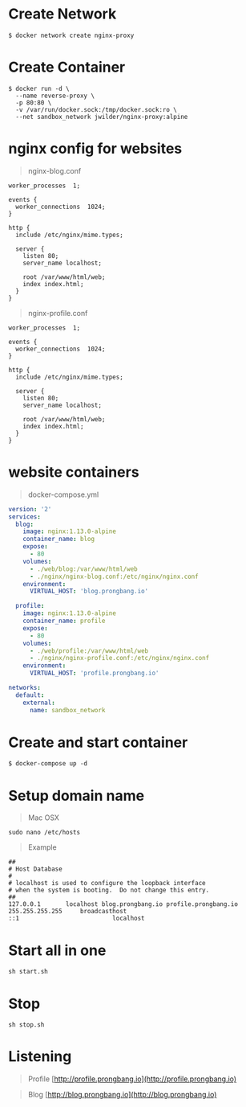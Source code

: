# Create Network

```
$ docker network create nginx-proxy
```

# Create Container
```
$ docker run -d \
  --name reverse-proxy \
  -p 80:80 \
  -v /var/run/docker.sock:/tmp/docker.sock:ro \
  --net sandbox_network jwilder/nginx-proxy:alpine
```

# nginx config for websites
> nginx-blog.conf
```nginx
worker_processes  1;

events {
  worker_connections  1024;
}

http {
  include /etc/nginx/mime.types;

  server {
    listen 80;
    server_name localhost;
    
    root /var/www/html/web;
    index index.html;
  }
}
```
> nginx-profile.conf
```nginx
worker_processes  1;

events {
  worker_connections  1024;
}

http {
  include /etc/nginx/mime.types;

  server {
    listen 80;
    server_name localhost;
    
    root /var/www/html/web;
    index index.html;
  }
}
```

# website containers
> docker-compose.yml
```yml
version: '2'
services:
  blog:
    image: nginx:1.13.0-alpine
    container_name: blog
    expose:
      - 80
    volumes:
      - ./web/blog:/var/www/html/web
      - ./nginx/nginx-blog.conf:/etc/nginx/nginx.conf
    environment:
      VIRTUAL_HOST: 'blog.prongbang.io'

  profile:
    image: nginx:1.13.0-alpine
    container_name: profile
    expose:
      - 80
    volumes:
      - ./web/profile:/var/www/html/web
      - ./nginx/nginx-profile.conf:/etc/nginx/nginx.conf
    environment:
      VIRTUAL_HOST: 'profile.prongbang.io'

networks:
  default:
    external:
      name: sandbox_network
```

# Create and start container
```
$ docker-compose up -d
```

# Setup domain name
> Mac OSX
```
sudo nano /etc/hosts
```

> Example
```
##
# Host Database
#
# localhost is used to configure the loopback interface
# when the system is booting.  Do not change this entry.
##
127.0.0.1		localhost blog.prongbang.io profile.prongbang.io
255.255.255.255		broadcasthost
::1                          localhost

```

# Start all in one
```
sh start.sh
```

# Stop
```
sh stop.sh
```

# Listening

> Profile
[http://profile.prongbang.io](http://profile.prongbang.io)

> Blog
[http://blog.prongbang.io](http://blog.prongbang.io)